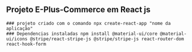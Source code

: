## Projeto E-Plus-Commerce em React js

```
### projeto criado com o comando npx create-react-app "nome da aplicação"
### Dependencias instaladas npm install @material-ui/core @material-ui/icons @stripe/react-stripe-js @stripe/stripe-js react-router-dom react-hook-form
```
